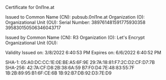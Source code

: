 Certificate for 
0nl1ne.at

Issued to
Common Name (CN): pubsub.0nl1ne.at
Organization (O): 
Organizational Unit (OU): 
Serial Number: 389761481591775930358
395830150506346043717

Issued by
Common Name (CN): R3
Organization (O): Let's Encrypt
Organizational Unit (OU): 

Validity
Issued on: 3/8/2022 6:40:53 PM 
Expires on: 6/6/2022 6:40:52 PM 

SHA-1:
05:A0:DC:CC:1E:0E:BE:A5:6F:9E
29:7A:18:81:F7:2C:D2:CF:D7:7B
SHA-256:
42:7A:CF:D8:2B:38:6A:59
B7:F0:D4:7E:48:83:55:7F
1B:2B:89:95:B1:6F:CE:6B
1B:92:B7:DB:92:D3:7E:D9
